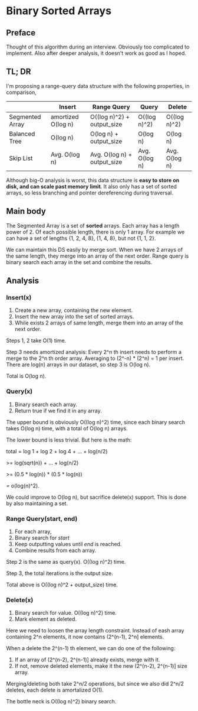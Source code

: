 # Binary Sorted Arrays

## Preface

Thought of this algorithm during an interview. Obviously too complicated to implement. Also after deeper analysis, it doesn't work as good as I hoped.

## TL; DR

I'm proposing a range-query data structure with the following properties, in comparison,

|               |Insert             | Range Query                      |  Query      | Delete      |
|---------------|-------------------|----------------------------------|-------------|-------------|
|Segmented Array|amortized O(log n) |O((log n)^2) + output_size        |O((log n)^2) |O((log n)^2) |
|Balanced Tree  |O(log n)           |O(log n) + output_size            |O(log n)     |O(log n)     |
|Skip List      |Avg. O(log n)      |Avg. O(log n) + output_size       |Avg. O(log n)|Avg. O(log n)|

Although big-O analysis is worst, this data structure is **easy to store on disk, and can scale past memory limit**. It also only has a set of sorted arrays, so less branching and pointer dereferencing during traversal. 

## Main body

The Segmented Array is a set of **sorted** arrays. Each array has a length power of 2. Of each possible length, there is only 1 array. For example we can have a set of lengths {1, 2, 4, 8}, {1, 4, 8}, but not {1, 1, 2}.

We can maintain this DS easily by merge sort. When we have 2 arrays of the same length, they merge into an array of the next order. Range query is binary search each array in the set and combine the results.

## Analysis
### Insert(x)
1. Create a new array, containing the new element.
2. Insert the new array into the set of sorted arrays.
3. While exists 2 arrays of same length, merge them into an array of the next order.

Steps 1, 2 take O(1) time.

Step 3 needs amortized analysis: Every 2^n th insert needs to perform a merge to the 2^n th order array. Averaging to (2^-n) * (2^n) = 1 per insert. There are log(n) arrays in our dataset, so step 3 is O(log n).

Total is O(log n).

### Query(x)
1. Binary search each array.
2. Return true if we find it in any array.

The upper bound is obviously O((log n)^2) time, since each binary search takes O(log n) time, with a total of O(log n) arrays.

The lower bound is less trivial. But here is the math:

total = log 1 + log 2 + log 4 + ... + log(n/2)

\>= log(sqrt(n)) + ... + log(n/2)

\>= (0.5 * log(n)) * (0.5 * log(n)) 

= o(log(n)^2). 


We could improve to O(log n), but sacrifice delete(x) support. This is done by also maintaining a set.

### Range Query(start, end)
1. For each array,
2. Binary search for *start*
3. Keep outputting values until *end* is reached.
4. Combine results from each array.

Step 2 is the same as query(x). O((log n)^2) time.

Step 3, the total iterations is the output size.

Total above is  O((log n)^2 + output_size) time.

### Delete(x)
1. Binary search for value. O((log n)^2) time.
2. Mark element as deleted.

Here we need to loosen the array length constraint. Instead of eash array containing 2^n elements, it now contains (2^(n-1), 2^n] elements.

When a delete the 2^(n-1) th element, we can do one of the following:
1. If an array of (2^(n-2), 2^(n-1)] already exists, merge with it.
2. If not, remove deleted elements, make it the new (2^(n-2), 2^(n-1)] size array.

Merging/deleting both take 2^n/2 operations, but since we also did 2^n/2 deletes, each delete is amortalized O(1).

The bottle neck is O((log n)^2) binary search.
